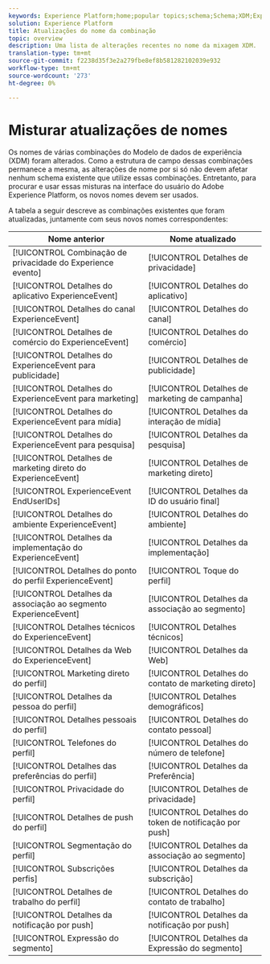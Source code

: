 ```yaml
---
keywords: Experience Platform;home;popular topics;schema;Schema;XDM;ExperienceEvent;fields;schemas;Schemas;design de Schema;mixin;enduserids;usuário final;ids;updates;
solution: Experience Platform
title: Atualizações do nome da combinação
topic: overview
description: Uma lista de alterações recentes no nome da mixagem XDM.
translation-type: tm+mt
source-git-commit: f2238d35f3e2a279fbe8ef8b581282102039e932
workflow-type: tm+mt
source-wordcount: '273'
ht-degree: 0%

---
```



# Misturar atualizações de nomes

Os nomes de várias combinações do Modelo de dados de experiência (XDM) foram alterados. Como a estrutura de campo dessas combinações permanece a mesma, as alterações de nome por si só não devem afetar nenhum schema existente que utilize essas combinações. Entretanto, para procurar e usar essas misturas na interface do usuário do Adobe Experience Platform, os novos nomes devem ser usados.

A tabela a seguir descreve as combinações existentes que foram atualizadas, juntamente com seus novos nomes correspondentes:

| Nome anterior | Nome atualizado |
| --- | --- |
| [!UICONTROL Combinação de privacidade do Experience evento] | [!UICONTROL Detalhes de privacidade] |
| [!UICONTROL Detalhes do aplicativo ExperienceEvent] | [!UICONTROL Detalhes do aplicativo] |
| [!UICONTROL Detalhes do canal ExperienceEvent] | [!UICONTROL Detalhes do canal] |
| [!UICONTROL Detalhes de comércio do ExperienceEvent] | [!UICONTROL Detalhes do comércio] |
| [!UICONTROL Detalhes do ExperienceEvent para publicidade] | [!UICONTROL Detalhes de publicidade] |
| [!UICONTROL Detalhes do ExperienceEvent para marketing] | [!UICONTROL Detalhes de marketing de campanha] |
| [!UICONTROL Detalhes do ExperienceEvent para mídia] | [!UICONTROL Detalhes da interação de mídia] |
| [!UICONTROL Detalhes do ExperienceEvent para pesquisa] | [!UICONTROL Detalhes da pesquisa] |
| [!UICONTROL Detalhes de marketing direto do ExperienceEvent] | [!UICONTROL Detalhes de marketing direto] |
| [!UICONTROL ExperienceEvent EndUserIDs] | [!UICONTROL Detalhes da ID do usuário final] |
| [!UICONTROL Detalhes do ambiente ExperienceEvent] | [!UICONTROL Detalhes do ambiente] |
| [!UICONTROL Detalhes da implementação do ExperienceEvent] | [!UICONTROL Detalhes da implementação] |
| [!UICONTROL Detalhes do ponto do perfil ExperienceEvent] | [!UICONTROL Toque do perfil] |
| [!UICONTROL Detalhes da associação ao segmento ExperienceEvent] | [!UICONTROL Detalhes da associação ao segmento] |
| [!UICONTROL Detalhes técnicos do ExperienceEvent] | [!UICONTROL Detalhes técnicos] |
| [!UICONTROL Detalhes da Web do ExperienceEvent] | [!UICONTROL Detalhes da Web] |
| [!UICONTROL Marketing direto do perfil] | [!UICONTROL Detalhes do contato de marketing direto] |
| [!UICONTROL Detalhes da pessoa do perfil] | [!UICONTROL Detalhes demográficos] |
| [!UICONTROL Detalhes pessoais do perfil] | [!UICONTROL Detalhes do contato pessoal] |
| [!UICONTROL Telefones do perfil] | [!UICONTROL Detalhes do número de telefone] |
| [!UICONTROL Detalhes das preferências do perfil] | [!UICONTROL Detalhes da Preferência] |
| [!UICONTROL Privacidade do perfil] | [!UICONTROL Detalhes de privacidade] |
| [!UICONTROL Detalhes de push do perfil] | [!UICONTROL Detalhes do token de notificação por push] |
| [!UICONTROL Segmentação do perfil] | [!UICONTROL Detalhes da associação ao segmento] |
| [!UICONTROL Subscrições perfis] | [!UICONTROL Detalhes da subscrição] |
| [!UICONTROL Detalhes de trabalho do perfil] | [!UICONTROL Detalhes do contato de trabalho] |
| [!UICONTROL Detalhes da notificação por push] | [!UICONTROL Detalhes da notificação por push] |
| [!UICONTROL Expressão do segmento] | [!UICONTROL Detalhes da Expressão do segmento] |